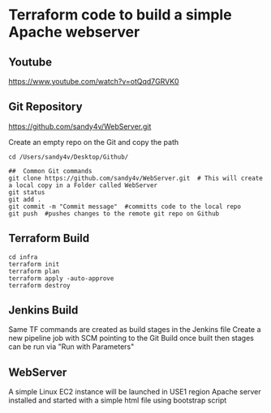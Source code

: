 # Terraform code to build a simple Apache webserver

## Youtube
 https://www.youtube.com/watch?v=otQqd7GRVK0

## Git Repository  
https://github.com/sandy4v/WebServer.git

Create an empty repo on the Git and copy the path

```shell     # This will highlight the code in markup language
cd /Users/sandy4v/Desktop/Github/  

##  Common Git commands  
git clone https://github.com/sandy4v/WebServer.git  # This will create a local copy in a Folder called WebServer
git status 
git add .
git commit -m "Commit message"  #committs code to the local repo
git push  #pushes changes to the remote git repo on Github
```

##      Terraform Build 

```shell
cd infra
terraform init
terraform plan
terraform apply -auto-approve
terraform destroy
```
## Jenkins Build
Same TF commands are created as build stages in the Jenkins file
Create a new pipeline job with SCM pointing to the Git
Build
once built then stages can be run via "Run with Parameters"

## WebServer 
A simple Linux EC2 instance will be launched in USE1 region
Apache server installed and started with a simple html file using bootstrap script